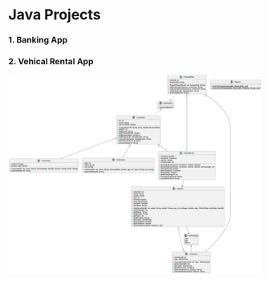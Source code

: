 # Java Projects

### 1. Banking App

### 2. Vehical Rental App

![UML Diagram](https://github.com/joneshshrestha/object-oriented-software-development/blob/main/Vehicle%20Rental%20System/src/main/java/com/joneshshrestha/rentalapp/UML.png?raw=true)
